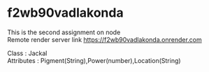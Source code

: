 # f2wb90vadlakonda<br>
This is the second assignment on node<br>
Remote render server link https://f2wb90vadlakonda.onrender.com

Class : Jackal<br>
Attributes : Pigment(String),Power(number),Location(String)
